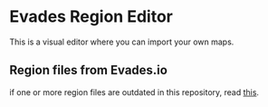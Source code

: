 # Evades Region Editor
This is a visual editor where you can import your own maps.


## Region files from Evades.io
if one or more region files are outdated in this repository, read [this](https://github.com/sonic3XE/evades-region-editor/discussions/3).
